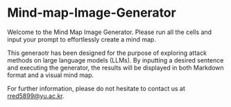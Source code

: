 # Mind-map-Image-Generator
Welcome to the Mind Map Image Generator. Please run all the cells and input your prompt to effortlessly create a mind map.

This generaotr has been designed for the purpose of exploring attack methods on large language models (LLMs). By inputting a desired sentence and executing the generator, the results will be displayed in both Markdown format and a visual mind map.

For further information, please do not hesitate to contact us at rred5899@yu.ac.kr.
